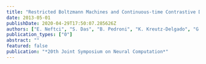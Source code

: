 ```yaml
---
title: "Restricted Boltzmann Machines and Continuous-time Contrastive Divergence in Spiking Neuromorphic Systems"
date: 2013-05-01
publishDate: 2020-04-29T17:50:07.285626Z
authors: ["E. Neftci", "S. Das", "B. Pedroni", "K. Kreutz-Delgado", "G Cauwenberghs"]
publication_types: ["0"]
abstract: ""
featured: false
publication: "*20th Joint Symposium on Neural Computation*"
---
```


